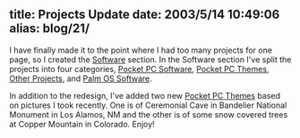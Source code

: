 title: Projects Update
date: 2003/5/14 10:49:06
alias: blog/21/
---
I have finally made it to the point where I had too many projects for one page, so I created the [Software](projects.htm) section. In the Software section I've split the projects into four categories, [Pocket PC Software](projects.htm), [Pocket PC Themes](ppcthemes.htm), [Other Projects](otherprojects.htm), and [Palm OS Software](palmos.htm).

In addition to the redesign, I've added two new [Pocket PC Themes](ppcthemes.htm) based on pictures I took recently. One is of Ceremonial Cave in Bandelier National Monument in Los Alamos, NM and the other is of some snow covered trees at Copper Mountain in Colorado. Enjoy!